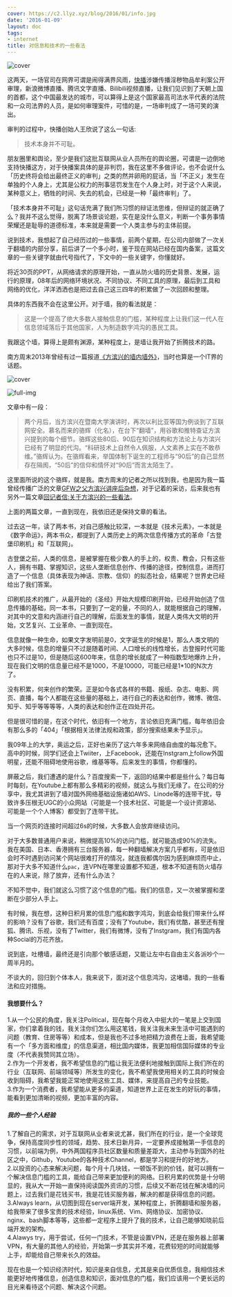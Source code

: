 ```yaml
---
cover: https://c2.llyz.xyz/blog/2016/01/info.jpg
date: '2016-01-09'
layout: doc
tags:
- internet
title: 对信息和技术的一些看法
---
```


![cover](https://c2.llyz.xyz/blog/2016/01/info.jpg)

这两天，一场官司在网界可谓是闹得满界风雨，[快播](https://zh.wikipedia.org/wiki/%E5%BF%AB%E6%92%AD)涉嫌传播淫秽物品牟利案公开审理，新浪微博直播、腾讯文字直播、Bilibili视频直播，让我们见识到了天朝上国的首都，这个中国最发达的城市，可以算得上是这个国家最高司法水平代表的法院和一众司法界的人员，是如何审理案件，可惜的是，一场审判成了一场可笑的演出。

审判的过程中，快播创始人王欣说了这么一句话:

> 技术本身并不可耻。

朋友圈里和舆论，至少是我们这批互联网从业人员所在的舆论圈，可谓是一边倒地支持快播这方，对于快播案具体的是非判罚，我在这里不多做评论，也不会说什么「历史终将会给出最终正义的审判」之类的然并卵用的屁话，当「不正义」发生在单独的个人身上，尤其是公权力的刑事惩罚发生在个人身上时，对于这个人来说，某种意义上，牺牲的时间、失去的机会，已经是一种「最终审判」了。

「技术本身并不可耻」这句话充满了我们所习惯的辩证法思维，但辩证的就正确了么？我并不这么觉得，脱离了场景谈论题，实在是没什么意义，判断一个事务事情荣耀还是耻辱的道德标准，本来就是需要一个人类主参与的主体前提。

说到技术，我想起了自己经历过的一些事情，前两个星期，在公司内部做了一次关于翻墙的内部分享，前后讲了一个多小时，鉴于现在网站已经在国内备案，这篇文章的一些关键字就由代号指代了，下文中的一些关键字，你懂就好。

将近30页的PPT，从网络请求的原理开始，一直从防火墙的历史背景、发展，运行的原理，08年后的网络环境状况、不同协议、不同工具的原理，最后到工具和网络的优化，洋洋洒洒也是把过去自己这三四年的积累做了一次回顾和整理。

具体的东西我不会在这里公开。对于墙，我的看法就是：

> 这是一个提高了绝大多数人接触信息的门槛，某种程度上让我们这一代人在信息领域落后于其他国家，人为制造数字鸿沟的愚民工具。

我跟这个墙，算得上是颇有渊源，某种程度上，是墙让我开始了折腾技术的路。

南方周末2013年曾经有过一篇报道[《方滨兴的墙内墙外》](https://www.infzm.com/content/92480)，当时也算是一个IT界的话题。

![cover](https://c2.llyz.xyz/blog/2016/01/fbx.jpg)

![full-img](https://c2.llyz.xyz/blog/2016/01/fbx.jpg)

文章中有一段：

> 两个月后，当方滨兴在暨南大学演讲时，再次以利比亚等国为例谈到了互联网安全。慕名而来的骆辉（化名），在台下“翻墙”，用谷歌和推特查证方滨兴提到的每个细节。骆辉这些80后、90后在知识结构和方法论上与方滨兴已经有了明显的代沟。“科研技术上自然令人佩服，人文素养上实在不敢恭维。”骆辉认为。在骆辉看来，举国体制下诞生的工程师与“90后”的自己显然存在隔阂，“50后”的信仰和情怀对“90后”而言太陌生了。

这里面所说的这个骆辉，就是我。南方周末的记者之所以找到我，也是因为我一篇曾经传播广泛的文章[GFW之父方滨兴讲座后杂想](https://luolei.org/gfw/)，对于记着的采访，后来我也有另外一篇文章[回记者信:关于方滨兴的一些看法](https://luolei.org/about-fxck-fang-and-great-fire-wall/)。

上面的两篇文章，一直到现在，我依旧还是保持文章的看法。

过去这一年，读了两本书，对自己感触比较深，一本就是《技术元素》，一本就是《数字命运》，两本书众，都提到了人类历史上的两次信息传播方式的革命「古登堡印刷机」和「互联网」。

古登堡之前，人类的信息，是被掌握在极少数人的手上的，权贵、教会，只有这些人，拥有书籍、掌握知识，这些人垄断信息创作、传播的途径，控制信息，进而打造了一个信息（具体表现为神话、宗教、信仰）的拟态社会，结果呢？世界史已经给出了我们答案。

印刷机技术的推广，从最开始的《圣经》开始大规模印刷开始，已经开始创造了信息传播的基础，同一本书，只要到了一定的量，不同的人，就能根据自己的理解，对其中的文意和内涵进行自己的理解，后面发生的事情，就是人类伟大文明的开始，文艺复兴、工业革命、一直到现在。

信息就像一种生命，如果文字发明前是0，文字诞生的时候是1，那么人类文明的大多时候，信息的增量只不过是随着时间、人口增长的线性增长，古登报时代可能也只不过是10，但是随后这600年来，信息的增长就成了一种指数型地爆炸上升，现在我们文明的信息量已经不是1000，不是10000，可能已经是1\*10的N次方了。

没有积累，何来创作的繁荣。正是如今各式各样的书籍、报纸、杂志、电影、网页、直播，每个人都能在这些量的基础上，进行自己的表达和创作，微博、微信、知乎、知乎等等等等，人类的表达和创作正在四处开花。

但是很可惜的是，在这个时代，依旧有一个地方，言论依旧充满门槛，每年依旧会有那么多的「404」「根据相关法律法规和政策，部分搜索结果未予显示」。

我09年上的大学，奥运之后，正好也亲历了这六年多来网络自由度的每况愈下。高中的时候，同学们还会上Twiiter，上Facebook，还能在Instgram上follow外国明星，还能不阻碍地使用谷歌，维基等等。后来发生的事情，你都懂的。

屏蔽之后，我们遭遇的是什么？百度搜索一下，返回的结果中都是些什么？每日每时每刻，在Youtube上都有那么多精彩的视频，就这么与我们无缘了。在公司的分享中，我尤其讲到了墙对国外网络基础设施诸如AWS、Linode等的连带干扰，导致许多压根无UGC的小众网站（可能是一个技术社区、可能是一个设计资源站、可能是一个个人博客）都受到了连带干扰。

当一个网页的连接时间超过6s的时候，大多数人会放弃继续访问。

对于大多数普通用户来说，稍微提高10%的访问门槛，就可能造成90%的流失。我在美国、日本、香港拥有三台服务器，每一种翻墙解决方案几乎都有，可是依旧会时不时遇到访问某个网站很难打开的情况，就连我都偶尔因为感到麻烦而中止，那对于大多不知道什么`pac`，连VPN在哪里设置都不知道，根本不知道有防火墙存在的人来说，除了放弃，还有什么办法？

不知不觉中，我们就这么习惯了这个信息的门槛。我们的信息，又一次被掌握和垄断在少部分人手上。

有时候，我在想，这种日积月累的信息门槛和数字鸿沟，到底会给我们带来什么样的影响？没有了谷歌，我们还有百度；没有了Youtube，我们有优酷，甚至还有搜狐、腾讯、乐视，没有了Twitter，我们有微博，没有了Instgram，我们有国内各种Social的万花齐放。

说到底，吐槽墙，最终还是引向那个敏感话题，又能让左中右自由主义各派吵个一周半月的。

不谈大的，回归到个体本人，我来说下，面对这个信息鸿沟，这堵墙，我的一些看法和应对措施。

#### 我想要什么？

1.从一个公民的角度，我关注Political，现在每个月收入中挺大的一笔是上交到国家，你们拿着我的钱，我关注你们怎么用这笔钱，我关注我未来生活中可能遇到的问题（教育、住房等等）和成本，但是我也不过多地把精力浪费在上面，我希望能有一个「多方面和维度」的信息渠道，相比国内媒体，我更加相信国际媒体的专业度（不代表我赞同其立场）。  
2.作为一个开发者，我不希望信息的门槛让我无法便利地接触到国际上我们所在的行业（互联网、前端领域等）所发生的变化，我不希望我使用相关的工具的时候会收到阻碍，我希望我能正常地使用这些工具、媒体，来提高自己的专业技能。  
3.作为一个消费者，我希望能从更多的渠道，知道世界上正在发生的好玩的事情，能看到更加清晰的视频，更加丰富的内容。

##### 我的一些个人经验

1.了解自己的需求，对于互联网从业者来说尤甚，我们所在的行业，是一个全球竞争，保持高度同步性的领域，趋势、技术日新月异，一定要养成接触第一手信息的习惯，以前端为例，中外两国程序员社区数量和质量差距大，主动参与到国外的社区之中，Github，Youtube的各种技术Channel，都是学习和提升的好地方。  
2.以投资的心态来解决问题，每个月十几块钱，一顿饭不到的价钱，就可以拥有一个解决信息门槛的工具，能给自己带来更加便利的网络。日积月累的优势是十分明显的，我从大一开始一直保持阅读国外资讯的习惯，后续又不断花钱在解决墙的问题上，过去我们是花钱买书，我是花钱买服务器，解决的都是获得信息的问题。  
3.Always learn，从切图到现在server端开发，某种程度上，折腾翻墙和服务器，给我带来了很多宝贵的技术经验，linux系统、Vim、网络协议、加密协议、nginx、bash脚本等等，这些都一定程序上提升了我的技术，让自己能够知晓前后端开发的架构。  
4.Alawys try，用于尝试，任何一门技术，不管是设置VPN，还是在服务器上部署VPN，有大量的其他人的经验，开始第一步其实并不难，花费较短的时间就能够上手，却能给自己带来长久的效益。

现在也是一个知识经济时代，知识是来自信息，尤其是来自优质信息，我相信技术能更好地传播信息，创造信息和知识，面对信息的门槛，我们应该用一个更长远的目光来看待这个问题、解决这个问题。
